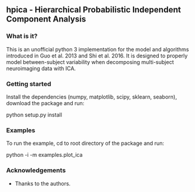 ## hpica - Hierarchical Probabilistic Independent Component Analysis

### What is it?

This is an unofficial python 3 implementation for the model and algorithms introduced in Guo et al. 2013 and Shi et al. 2016. It is designed to properly model between-subject variability when decomposing multi-subject neuroimaging data with ICA.

### Getting started

Install the dependencies (numpy, matplotlib, scipy, sklearn, seaborn), download the package and run:

python setup.py install

### Examples

To run the example, cd to root directory of the package and run:

python -i -m examples.plot\_ica

### Acknowledgements

* Thanks to the authors. 

